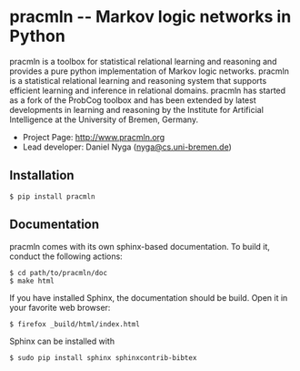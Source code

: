 
pracmln -- Markov logic networks in Python
==========================================

pracmln is a toolbox for statistical relational learning and reasoning and provides a pure python implementation of Markov logic networks. pracmln is a statistical relational learning and reasoning system that supports efficient learning and inference in relational domains. pracmln has started as a fork of the ProbCog toolbox and has been extended by latest developments in learning and reasoning by the Institute for Artificial Intelligence  at the University of Bremen, Germany.


  * Project Page: http://www.pracmln.org
  * Lead developer: Daniel Nyga (nyga@cs.uni-bremen.de)


Installation
------------

    $ pip install pracmln
    

Documentation
-------------

pracmln comes with its own sphinx-based documentation. To build it, conduct the following actions:

    $ cd path/to/pracmln/doc
    $ make html

If you have installed Sphinx, the documentation should be build. Open
it in your favorite web browser:

    $ firefox _build/html/index.html

Sphinx can be installed with

    $ sudo pip install sphinx sphinxcontrib-bibtex 



